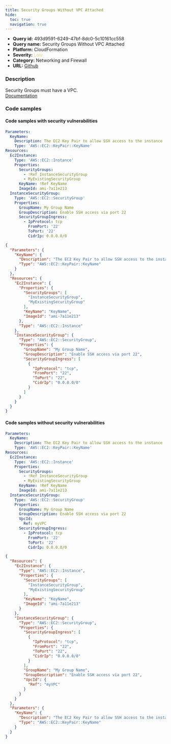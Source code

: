 ```yaml
---
title: Security Groups Without VPC Attached
hide:
  toc: true
  navigation: true
---
```


<style>
  .highlight .hll {
    background-color: #ff171742;
  }
  .md-content {
    max-width: 1100px;
    margin: 0 auto;
  }
</style>

-   **Query id:** 493d9591-6249-47bf-8dc0-5c10161cc558
-   **Query name:** Security Groups Without VPC Attached
-   **Platform:** CloudFormation
-   **Severity:** <span style="color:#edd57e">Low</span>
-   **Category:** Networking and Firewall
-   **URL:** [Github](https://github.com/Checkmarx/kics/tree/master/assets/queries/cloudFormation/aws/security_groups_without_vpc_attached)

### Description
Security Groups must have a VPC.<br>
[Documentation](https://docs.aws.amazon.com/AWSCloudFormation/latest/UserGuide/aws-properties-ec2-security-group.html)

### Code samples
#### Code samples with security vulnerabilities
```yaml title="Positive test num. 1 - yaml file" hl_lines="16"
Parameters:
  KeyName:
    Description: The EC2 Key Pair to allow SSH access to the instance
    Type: 'AWS::EC2::KeyPair::KeyName'
Resources:
  Ec2Instance:
    Type: 'AWS::EC2::Instance'
    Properties:
      SecurityGroups:
        - !Ref InstanceSecurityGroup
        - MyExistingSecurityGroup
      KeyName: !Ref KeyName
      ImageId: ami-7a11e213
  InstanceSecurityGroup:
    Type: 'AWS::EC2::SecurityGroup'
    Properties:
      GroupName: My Group Name
      GroupDescription: Enable SSH access via port 22
      SecurityGroupIngress:
        - IpProtocol: tcp
          FromPort: '22'
          ToPort: '22'
          CidrIp: 0.0.0.0/0
```
```json title="Positive test num. 2 - json file" hl_lines="22"
{
  "Parameters": {
    "KeyName": {
      "Description": "The EC2 Key Pair to allow SSH access to the instance",
      "Type": "AWS::EC2::KeyPair::KeyName"
    }
  },
  "Resources": {
    "Ec2Instance": {
      "Properties": {
        "SecurityGroups": [
          "InstanceSecurityGroup",
          "MyExistingSecurityGroup"
        ],
        "KeyName": "KeyName",
        "ImageId": "ami-7a11e213"
      },
      "Type": "AWS::EC2::Instance"
    },
    "InstanceSecurityGroup": {
      "Type": "AWS::EC2::SecurityGroup",
      "Properties": {
        "GroupName": "My Group Name",
        "GroupDescription": "Enable SSH access via port 22",
        "SecurityGroupIngress": [
          {
            "IpProtocol": "tcp",
            "FromPort": "22",
            "ToPort": "22",
            "CidrIp": "0.0.0.0/0"
          }
        ]
      }
    }
  }
}

```


#### Code samples without security vulnerabilities
```yaml title="Negative test num. 1 - yaml file"
Parameters:
  KeyName:
    Description: The EC2 Key Pair to allow SSH access to the instance
    Type: 'AWS::EC2::KeyPair::KeyName'
Resources:
  Ec2Instance:
    Type: 'AWS::EC2::Instance'
    Properties:
      SecurityGroups:
        - !Ref InstanceSecurityGroup
        - MyExistingSecurityGroup
      KeyName: !Ref KeyName
      ImageId: ami-7a11e213
  InstanceSecurityGroup:
    Type: 'AWS::EC2::SecurityGroup'
    Properties:
      GroupName: My Group Name
      GroupDescription: Enable SSH access via port 22
      VpcId:
        Ref: myVPC
      SecurityGroupIngress:
        - IpProtocol: tcp
          FromPort: '22'
          ToPort: '22'
          CidrIp: 0.0.0.0/0
```
```json title="Negative test num. 2 - json file"
{
  "Resources": {
    "Ec2Instance": {
      "Type": "AWS::EC2::Instance",
      "Properties": {
        "SecurityGroups": [
          "InstanceSecurityGroup",
          "MyExistingSecurityGroup"
        ],
        "KeyName": "KeyName",
        "ImageId": "ami-7a11e213"
      }
    },
    "InstanceSecurityGroup": {
      "Type": "AWS::EC2::SecurityGroup",
      "Properties": {
        "SecurityGroupIngress": [
          {
            "IpProtocol": "tcp",
            "FromPort": "22",
            "ToPort": "22",
            "CidrIp": "0.0.0.0/0"
          }
        ],
        "GroupName": "My Group Name",
        "GroupDescription": "Enable SSH access via port 22",
        "VpcId": {
          "Ref": "myVPC"
        }
      }
    }
  },
  "Parameters": {
    "KeyName": {
      "Description": "The EC2 Key Pair to allow SSH access to the instance",
      "Type": "AWS::EC2::KeyPair::KeyName"
    }
  }
}

```
